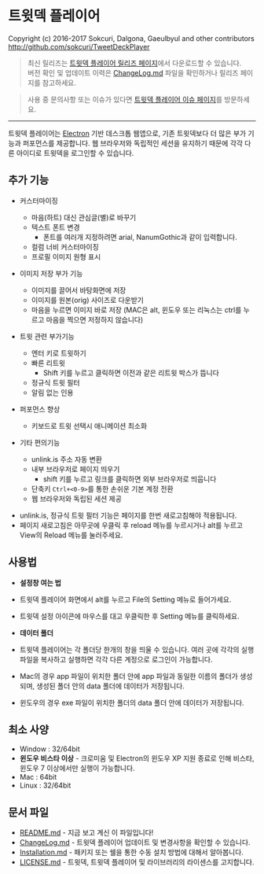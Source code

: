 # 트윗덱 플레이어
Copyright (c) 2016-2017 Sokcuri, Dalgona, Gaeulbyul and other contributors  
http://github.com/sokcuri/TweetDeckPlayer

> 최신 릴리즈는 [트윗덱 플레이어 릴리즈 페이지](https://github.com/sokcuri/TweetDeckPlayer/releases)에서 다운로드할 수 있습니다.  
> 버전 확인 및 업데이트 이력은 [ChangeLog.md](ChangeLog.md) 파일을 확인하거나 릴리즈 페이지를 참고하세요.

> 사용 중 문의사항 또는 이슈가 있다면 [트윗덱 플레이어 이슈 페이지](https://github.com/sokcuri/TweetDeckPlayer/issues)를 방문하세요.

---

트윗덱 플레이어는 [Electron](http://electron.atom.io/) 기반 데스크톱 웹앱으로, 기존 트윗덱보다 더 많은 부가 기능과 퍼포먼스를 제공합니다. 
웹 브라우저와 독립적인 세션을 유지하기 때문에 각각 다른 아이디로 트윗덱을 로그인할 수 있습니다.


추가 기능
----------
- 커스터마이징
  - 마음(하트) 대신 관심글(별)로 바꾸기
  - 텍스트 폰트 변경
    - 폰트를 여러개 지정하려면 arial, NanumGothic과 같이 입력합니다.
  - 컬럼 너비 커스터마이징
  - 프로필 이미지 원형 표시

- 이미지 저장 부가 기능
  - 이미지를 끌어서 바탕화면에 저장
  - 이미지를 원본(orig) 사이즈로 다운받기
  - 마음을 누르면 이미지 바로 저장
    (MAC은 alt, 윈도우 또는 리눅스는 ctrl를 누르고 마음을 찍으면 저정하지 않습니다)

- 트윗 관련 부가기능
  - 엔터 키로 트윗하기
  - 빠른 리트윗
    - Shift 키를 누르고 클릭하면 이전과 같은 리트윗 박스가 뜹니다
  - 정규식 트윗 필터
  - 알림 없는 인용

- 퍼포먼스 향상
  - 키보드로 트윗 선택시 애니메이션 최소화

- 기타 편의기능
  - unlink.is 주소 자동 변환
  - 내부 브라우저로 페이지 띄우기
    - shift 키를 누르고 링크를 클릭하면 외부 브라우저로 띄웁니다
  - 단축키 `Ctrl+<0-9>`를 통한 손쉬운 기본 계정 전환
  - 웹 브라우저와 독립된 세션 제공

* unlink.is, 정규식 트윗 필터 기능은 페이지를 한번 새로고침해야 적용됩니다. 
* 페이지 새로고침은 아무곳에 우클릭 후 reload 메뉴를 누르시거나 alt를 누르고 View의 Reload 메뉴를 눌러주세요.

사용법
------
- **설정창 여는 법**
 - 트윗덱 플레이어 화면에서 alt를 누르고 File의 Setting 메뉴로 들어가세요.
 - 트윗덱 설정 아이콘에 마우스를 대고 우클릭한 후 Setting 메뉴를 클릭하세요.

- **데이터 폴더**
 - 트윗덱 플레이어는 각 폴더당 한개의 창을 띄울 수 있습니다. 여러 곳에 각각의 실행파일을 복사하고 실행하면 각각 다른 계정으로 로그인이 가능합니다.
 - Mac의 경우 app 파일이 위치한 폴더 안에 app 파일과 동일한 이름의 폴더가 생성되며, 생성된 폴더 안의 data 폴더에 데이터가 저장됩니다.
 - 윈도우의 경우 exe 파일이 위치한 폴더의 data 폴더 안에 데이터가 저장됩니다.

최소 사양
--------
- Window : 32/64bit
 - **윈도우 비스타 이상** - 크로미움 및 Electron의 윈도우 XP 지원 종료로 인해 비스타, 윈도우 7 이상에서만 실행이 가능합니다.
- Mac : 64bit
- Linux : 32/64bit

문서 파일
--------
* [README.md](README.md) - 지금 보고 계신 이 파일입니다!
* [ChangeLog.md](ChangeLog.md) - 트윗덱 플레이어 업데이트 및 변경사항을 확인할 수 있습니다.
* [Installation.md](Installation.md) - 패키지 또는 쉘을 통한 수동 설치 방법에 대해서 알아봅니다.
* [LICENSE.md](LICENSE.md) - 트윗덱, 트윗덱 플레이어 및 라이브러리의 라이센스를 고지합니다.